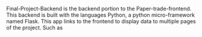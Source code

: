 Final-Project-Backend is the backend portion to the Paper-trade-frontend.
This backend is built with the languages Python, a python micro-framework named Flask.
This app links to the frontend to display data to multiple pages of the project.
Such as 

